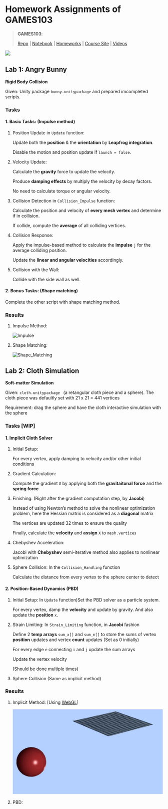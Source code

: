 # Homework Assignments of GAMES103

> **GAMES103**: 
>
> [Repo](https://github.com/Nikucyan/Notes_of_Graphics/tree/main/GAMES103) | [Notebook](https://nikucyan.github.io/sources/Notebooks/Graphics/GAMES103.html) | [Homeworks](https://nikucyan.github.io/sources/Notebooks/Graphics/GAMES103_Homework) | [Course Site](http://games-cn.org/games103/) | [Videos](https://www.bilibili.com/video/BV12Q4y1S73g) 

[![](https://img.shields.io/badge/HW-Codes-blue)](https://github.com/Nikucyan/Notes_of_Graphics/tree/main/GAMES103/Homework_Assignments/)



## Lab 1: Angry Bunny

**Rigid Body Collision**

Given: Unity package `bunny.unitypackage` and prepared imcompleted scripts.

### Tasks

#### 1. Basic Tasks: (Impulse method)

1. Position Update in `Update` function: 

   Update both the **position** & the **orientation** by **Leapfrog integration**.

   Disable the motion and position update if `launch = false`.

2. Velocity Update:

   Calculate the **gravity** force to update the velocity.

   Produce **damping effects** by multiply the velocity by decay factors.

   No need to calculate torque or angular velocity.

3. Collision Detection in `Collision_Impulse` function:

   Calculate the position and velocity of **every mesh vertex** and determine if in collision.

   If collide, compute the **average** of all colliding vertices.
   
3. Collision Response:

   Apply the impulse-based method to calculate the **impulse** `j` for the average colliding position.

   Update the **linear and angular velocities** accordingly.
   
3. Collision with the Wall:

   Collide with the side wall as well.

#### 2. Bonus Tasks: (Shape matching)

Complete the other script with shape matching method.

### Results

1. Impulse Method:

   ![Impulse](https://cdn.jsdelivr.net/gh/Nikucyan/Notes_of_Graphics/GAMES103/Homework_Assignments/HW1/IMG_1710.GIF)

2. Shape Matching:

   ![Shape_Matching](https://cdn.jsdelivr.net/gh/Nikucyan/Notes_of_Graphics/GAMES103/Homework_Assignments/HW1/IMG_1709.GIF)



## Lab 2: Cloth Simulation

**Soft-matter Simulation**

Given: `cloth.unitypackage ` (a retangular cloth piece and a sphere). The cloth piece was defaultly set with 21 x 21 =  441 vertices

Requirement: drag the sphere and have the cloth interactive simulation with the sphere

### Tasks [WIP]

#### 1. Implicit Cloth Solver

1. Initial Setup: 

   For every vertex, apply damping to velocity and/or other initial conditions

2. Gradient Calculation: 

   Compute the gradient `G` by applying both the **gravitaitonal force** and the **spring force**

3. Finishing: (Right after the gradient computation step, by **Jacobi**) 

   Instead of using Newton’s method to solve the nonlinear optimization problem, here the Hessian matrix is considered as a **diagonal** matrix

   The vertices are updated 32 times to ensure the quality

   Finally, calculate the **velocity** and **assign** `X` to `mesh.vertices` 

4. Chebyshev Acceleration: 

   Jacobi with **Chebyshev** semi-iterative method also applies to nonlinear optimization

5. Sphere Collision: In the `Collision_Handling` function

   Calculate the distance from every vertex to the sphere center to detect


#### 2. Position-Based Dynamics (PBD)

1. Initial Setup: In `Update` function)Set the PBD solver as a particle system.

   For every vertex, damp the **velocity** and update by gravity. And also update the **position** `x`.

2. Strain Limiting: In `Strain_Limiting` function, in **Jacobi** fashion

   Define 2 **temp arrays** `sum_x[]` and `sum_n[]` to store the sums of vertex **position** updates and vertex **count** updates (Set as 0 initially)

   For every edge `e` connecting `i` and `j` update the sum arrays

   Update the vertex velocity

   (Should be done multiple times)

3. Sphere Collision (Same as implicit method)   

### Results

1. Implicit Method: [Using [WebGL](https://nikucyan.github.io/sources/Notebooks/Graphics/GAMES103_HW2/Implicit.html)]

   ![Implicit](https://github.com/Nikucyan/Notes_of_Graphics/blob/main/GAMES103/Homework_Assignments/HW2/Implicit_new.GIF?raw=true)

2. PBD:



   

   

​      
